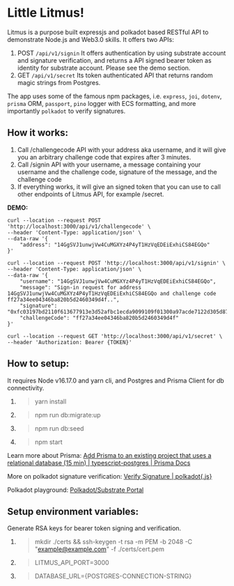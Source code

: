 # Little Litmus!
Litmus is a purpose built expressjs and polkadot based RESTful API to demonstrate Node.js and Web3.0 skills.
It offers two APIs:

 1. POST `/api/v1/signin` 
It offers authentication by using substrate account and signature verification, and returns a API signed bearer token as identity for substrate account. Please see the demo section.
 2. GET `/api/v1/secret`
Its token authenticated API that returns random magic strings from Postgres.

The app uses some of the famous npm packages, i.e. `express`, `joi`, `dotenv`, `prisma` ORM, `passport`, `pino` logger with ECS formatting, and more importantly `polkadot` to verify signatures.

## How it works:
 1. Call /challengecode API with your address aka username, and it will give you an arbitrary challenge code that expires after 3 minutes.
 2. Call /signin API with your username, a message containing your username and the challenge code, signature of the message, and the challenge code
 3. If everything works, it will give an signed token that you can use to call other endpoints of Litmus API, for example /secret.

**DEMO:**

    curl --location --request POST 'http://localhost:3000/api/v1/challengecode' \
    --header 'Content-Type: application/json' \
    --data-raw '{
        "address": "14GgSVJ1unwjVw4CuMGXYz4P4yT1HzVqEDEiExhiCS84EGQo"
    }'

    curl --location --request POST 'http://localhost:3000/api/v1/signin' \
    --header 'Content-Type: application/json' \
    --data-raw '{
        "username": "14GgSVJ1unwjVw4CuMGXYz4P4yT1HzVqEDEiExhiCS84EGQo",
        "message": "Sign-in request for address 14GgSVJ1unwjVw4CuMGXYz4P4yT1HzVqEDEiExhiCS84EGQo and challenge code ff27a34ee04346ba820b5d2460349d4f..",
        "signature": "0xfc03197bd2110f613677913e3d52afbc1ecda9099109f01300a97acde7122d305d87d115cf173632319c6666d829a4585a45462cb3d2df5513f7d5a68c9f1785",
        "challengeCode": "ff27a34ee04346ba820b5d2460349d4f"
    }'
	    
    curl --location --request GET 'http://localhost:3000/api/v1/secret' \
    --header 'Authorization: Bearer {TOKEN}'

## How to setup:
It requires Node v16.17.0 and yarn cli, and Postgres and Prisma Client for db connectivity.
 1. > yarn install
 2. > npm run db:migrate:up
 3. > npm run db:seed
 4. > npm start

Learn more about Prisma: [Add Prisma to an existing project that uses a relational database (15 min) | typescript-postgres | Prisma Docs](https://www.prisma.io/docs/getting-started/setup-prisma/add-to-existing-project/relational-databases-typescript-postgres)

More on polkadot signature verification: [Verify Signature | polkadot{​.js}​​​​​​​​](https://polkadot.js.org/docs/util-crypto/examples/verify-signature)

Polkadot playground: [Polkadot/Substrate Portal​​​​​​​](https://polkadot.js.org/apps/#/signing)

## Setup environment variables:
Generate RSA keys for bearer token signing and verification.
1. > mkdir ./certs && ssh-keygen -t rsa -m PEM -b 2048 -C "example@example.com" -f ./certs/cert.pem
2. > LITMUS_API_PORT=3000
3. > DATABASE_URL={POSTGRES-CONNECTION-STRING}
